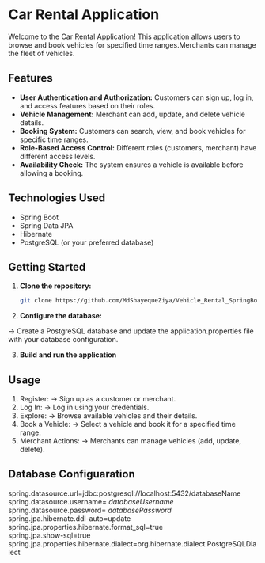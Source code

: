 # Car Rental Application

Welcome to the Car Rental Application! This application allows users to browse and book vehicles for specified time ranges.Merchants can manage the fleet of vehicles.

## Features

- **User Authentication and Authorization:** Customers can sign up, log in, and access features based on their roles.
- **Vehicle Management:** Merchant can add, update, and delete vehicle details.
- **Booking System:** Customers can search, view, and book vehicles for specific time ranges.
- **Role-Based Access Control:** Different roles (customers, merchant) have different access levels.
- **Availability Check:** The system ensures a vehicle is available before allowing a booking.

## Technologies Used

- Spring Boot
- Spring Data JPA
- Hibernate
- PostgreSQL (or your preferred database)


## Getting Started

1. **Clone the repository:**

   ```bash
   git clone https://github.com/MdShayequeZiya/Vehicle_Rental_SpringBoot_Application.git

2. **Configure the database:**

  -> Create a PostgreSQL database and update the application.properties file with your database configuration.

3. **Build and run the application**

## Usage

1. Register:
   -> Sign up as a customer or merchant.
2. Log In:
   -> Log in using your credentials.
3. Explore:
   -> Browse available vehicles and their details.
4. Book a Vehicle:
   -> Select a vehicle and book it for a specified time range.
5. Merchant Actions:
   -> Merchants can manage vehicles (add, update, delete).

## Database Configuaration

spring.datasource.url=jdbc:postgresql://localhost:5432/databaseName <br>
spring.datasource.username= *databaseUsername* <br>
spring.datasource.password= *databasePassword* <br>
spring.jpa.hibernate.ddl-auto=update <br>
spring.jpa.properties.hibernate.format_sql=true <br>
spring.jpa.show-sql=true <br>
spring.jpa.properties.hibernate.dialect=org.hibernate.dialect.PostgreSQLDialect <br>

